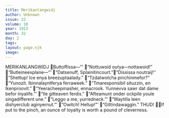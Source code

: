 ```yaml
---
title: Merikanlangwidj
author: Unknown
issue: 22
volume: 10
year: 1913
month: 32
day: 2
tags:
layout: page.njk
image:
---
```

MERIKANLANGWIDJ Buttoffissa—”’ “Nottuwoid outya—nottawoid!” “Butlemeexplane—”’ “Datsenuff, Splainitincourt.”“Dississa noutraij!’’ “Shettup! Ice enya breezuptaalady.” “Tzdatwotcha pinchinmefor?” “Yunozit. Ibinnalayntferya ferraweek.” “Tmaresponsibil situzzin, en Ikenproovit.” “Yeeracheepmasher, ennacrook. Yunnevva sawr dat dame befor inyalife.”’ “Ile gitteaven ferdis.” “Afteamunt onder ockpile youle singadifferent une.” “Leggo a me, yurredneck.”’ “Waytilla leen dishyerclub aginyernut.”’ “Owitch! Hellup!”’ “Gittindawaggin.” THUD! If put to the pinch, an ounce of loyalty is worth a pound of cleverness.
